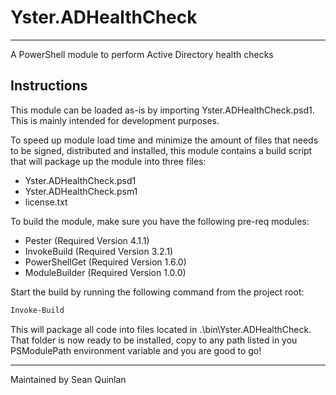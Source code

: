 # Yster.ADHealthCheck

---

A PowerShell module to perform Active Directory health checks

## Instructions

This module can be loaded as-is by importing Yster.ADHealthCheck.psd1. This is mainly intended for development purposes.

To speed up module load time and minimize the amount of files that needs to be signed, distributed and installed, this module contains a build script that will package up the module into three files:

- Yster.ADHealthCheck.psd1
- Yster.ADHealthCheck.psm1
- license.txt

To build the module, make sure you have the following pre-req modules:

- Pester (Required Version 4.1.1)
- InvokeBuild (Required Version 3.2.1)
- PowerShellGet (Required Version 1.6.0)
- ModuleBuilder (Required Version 1.0.0)

Start the build by running the following command from the project root:

```powershell
Invoke-Build
```

This will package all code into files located in .\bin\Yster.ADHealthCheck. That folder is now ready to be installed, copy to any path listed in you PSModulePath environment variable and you are good to go!

---
Maintained by Sean Quinlan
